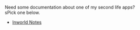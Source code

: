 Need some documentation about one of my second life apps?<br>sPick one below. 

- [Inworld Notes](cat\slcat\inworldnotes\README.md) 
